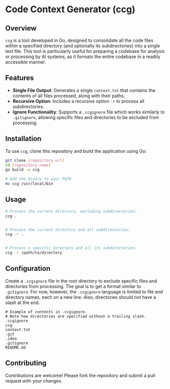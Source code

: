 # Code Context Generator (ccg)

## Overview

`ccg` is a tool developed in Go, designed to consolidate all the code files within a specified directory (and optionally its subdirectories) into a single text file. This tool is particularly useful for preparing a codebase for analysis or processing by AI systems, as it formats the entire codebase in a readily accessible manner.

## Features

- **Single File Output**: Generates a single `context.txt` that contains the contents of all files processed, along with their paths.
- **Recursive Option**: Includes a recursive option `-r` to process all subdirectories.
- **Ignore Functionality**: Supports a `.ccgignore` file which works similarly to `.gitignore`, allowing specific files and directories to be excluded from processing.

## Installation

To use `ccg`, clone this repository and build the application using Go:

```bash
git clone [repository-url]
cd [repository-name]
go build -o ccg

# Add the binary to your PATH
mv ccg /usr/local/bin
```

## Usage
```bash
# Process the current directory, excluding subdirectories:
ccg .


# Process the current directory and all subdirectories:
ccg -r .


# Process a specific directory and all its subdirectories:
ccg -r /path/to/directory
```


## Configuration
Create a `.ccgignore` file in the root directory to exclude specific files and directories from processing. The goal is to get a format similar to `.gitignore`. For now, however, the `.ccgignore` language is limited to file and directory names, each on a new line. Also, directories should not have a slash at the end.

```.gitignore
# Example of contents in .ccgignore. 
# Note how directories are specified without a trailing slash.
.ccgignore
ccg
context.txt
.git
.idea
.gitignore
README.md
```

## Contributing
Contributions are welcome! Please fork the repository and submit a pull request with your changes.